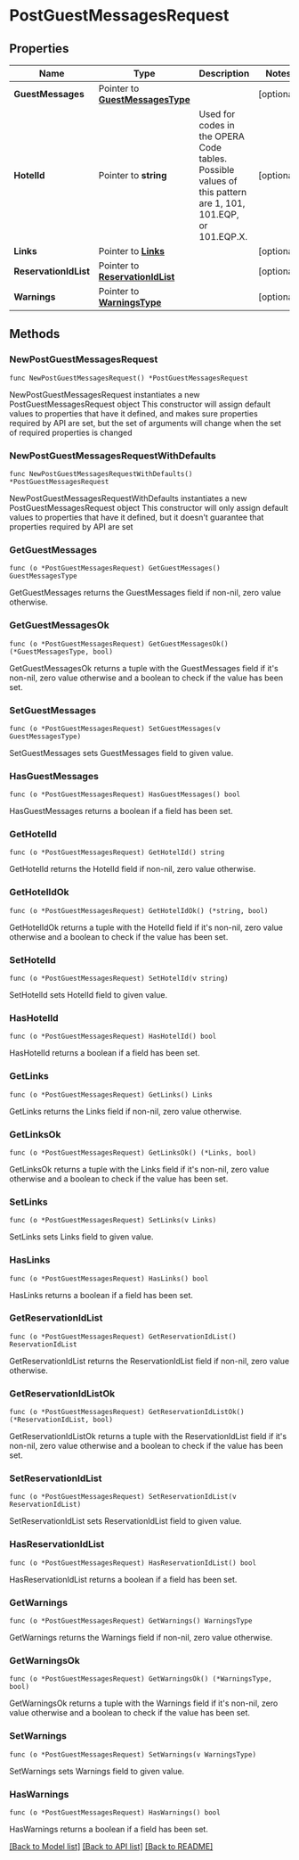 # PostGuestMessagesRequest

## Properties

Name | Type | Description | Notes
------------ | ------------- | ------------- | -------------
**GuestMessages** | Pointer to [**GuestMessagesType**](GuestMessagesType.md) |  | [optional] 
**HotelId** | Pointer to **string** | Used for codes in the OPERA Code tables. Possible values of this pattern are 1, 101, 101.EQP, or 101.EQP.X. | [optional] 
**Links** | Pointer to [**Links**](Links.md) |  | [optional] 
**ReservationIdList** | Pointer to [**ReservationIdList**](ReservationIdList.md) |  | [optional] 
**Warnings** | Pointer to [**WarningsType**](WarningsType.md) |  | [optional] 

## Methods

### NewPostGuestMessagesRequest

`func NewPostGuestMessagesRequest() *PostGuestMessagesRequest`

NewPostGuestMessagesRequest instantiates a new PostGuestMessagesRequest object
This constructor will assign default values to properties that have it defined,
and makes sure properties required by API are set, but the set of arguments
will change when the set of required properties is changed

### NewPostGuestMessagesRequestWithDefaults

`func NewPostGuestMessagesRequestWithDefaults() *PostGuestMessagesRequest`

NewPostGuestMessagesRequestWithDefaults instantiates a new PostGuestMessagesRequest object
This constructor will only assign default values to properties that have it defined,
but it doesn't guarantee that properties required by API are set

### GetGuestMessages

`func (o *PostGuestMessagesRequest) GetGuestMessages() GuestMessagesType`

GetGuestMessages returns the GuestMessages field if non-nil, zero value otherwise.

### GetGuestMessagesOk

`func (o *PostGuestMessagesRequest) GetGuestMessagesOk() (*GuestMessagesType, bool)`

GetGuestMessagesOk returns a tuple with the GuestMessages field if it's non-nil, zero value otherwise
and a boolean to check if the value has been set.

### SetGuestMessages

`func (o *PostGuestMessagesRequest) SetGuestMessages(v GuestMessagesType)`

SetGuestMessages sets GuestMessages field to given value.

### HasGuestMessages

`func (o *PostGuestMessagesRequest) HasGuestMessages() bool`

HasGuestMessages returns a boolean if a field has been set.

### GetHotelId

`func (o *PostGuestMessagesRequest) GetHotelId() string`

GetHotelId returns the HotelId field if non-nil, zero value otherwise.

### GetHotelIdOk

`func (o *PostGuestMessagesRequest) GetHotelIdOk() (*string, bool)`

GetHotelIdOk returns a tuple with the HotelId field if it's non-nil, zero value otherwise
and a boolean to check if the value has been set.

### SetHotelId

`func (o *PostGuestMessagesRequest) SetHotelId(v string)`

SetHotelId sets HotelId field to given value.

### HasHotelId

`func (o *PostGuestMessagesRequest) HasHotelId() bool`

HasHotelId returns a boolean if a field has been set.

### GetLinks

`func (o *PostGuestMessagesRequest) GetLinks() Links`

GetLinks returns the Links field if non-nil, zero value otherwise.

### GetLinksOk

`func (o *PostGuestMessagesRequest) GetLinksOk() (*Links, bool)`

GetLinksOk returns a tuple with the Links field if it's non-nil, zero value otherwise
and a boolean to check if the value has been set.

### SetLinks

`func (o *PostGuestMessagesRequest) SetLinks(v Links)`

SetLinks sets Links field to given value.

### HasLinks

`func (o *PostGuestMessagesRequest) HasLinks() bool`

HasLinks returns a boolean if a field has been set.

### GetReservationIdList

`func (o *PostGuestMessagesRequest) GetReservationIdList() ReservationIdList`

GetReservationIdList returns the ReservationIdList field if non-nil, zero value otherwise.

### GetReservationIdListOk

`func (o *PostGuestMessagesRequest) GetReservationIdListOk() (*ReservationIdList, bool)`

GetReservationIdListOk returns a tuple with the ReservationIdList field if it's non-nil, zero value otherwise
and a boolean to check if the value has been set.

### SetReservationIdList

`func (o *PostGuestMessagesRequest) SetReservationIdList(v ReservationIdList)`

SetReservationIdList sets ReservationIdList field to given value.

### HasReservationIdList

`func (o *PostGuestMessagesRequest) HasReservationIdList() bool`

HasReservationIdList returns a boolean if a field has been set.

### GetWarnings

`func (o *PostGuestMessagesRequest) GetWarnings() WarningsType`

GetWarnings returns the Warnings field if non-nil, zero value otherwise.

### GetWarningsOk

`func (o *PostGuestMessagesRequest) GetWarningsOk() (*WarningsType, bool)`

GetWarningsOk returns a tuple with the Warnings field if it's non-nil, zero value otherwise
and a boolean to check if the value has been set.

### SetWarnings

`func (o *PostGuestMessagesRequest) SetWarnings(v WarningsType)`

SetWarnings sets Warnings field to given value.

### HasWarnings

`func (o *PostGuestMessagesRequest) HasWarnings() bool`

HasWarnings returns a boolean if a field has been set.


[[Back to Model list]](../README.md#documentation-for-models) [[Back to API list]](../README.md#documentation-for-api-endpoints) [[Back to README]](../README.md)


